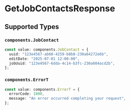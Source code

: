 # GetJobContactsResponse


## Supported Types

### `components.JobContact`

```typescript
const value: components.JobContact = {
  uuid: "123e4567-ab60-4259-b8b8-230a64272e6b",
  editDate: "2025-07-01 12:00:00",
  jobUuid: "123e4567-6dda-4c14-b3fc-230a604acd2b",
};
```

### `components.ErrorT`

```typescript
const value: components.ErrorT = {
  errorCode: 1000,
  message: "An error occurred completing your request",
};
```


